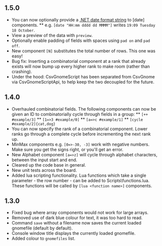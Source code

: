 ## 1.5.0
* You can now optionally provide a [.NET date format string](https://msdn.microsoft.com/en-us/library/8kb3ddd4) to [date] components.
** e.g. `[date "HH:mm dddd dd MMMM"]` writes `19:09 Tuesday 18 October`.
* View a preview of the data with `preview`.
* Optionally enable padding of fields with spaces using `pad on` and `pad off`.
* New component `[N]` substitutes the total number of rows. This one was easy!
* Bug fix: Inserting a combinatorial component at a rank that already exists will now bump up every higher rank to make room (rather than crashing).
* Under the hood: CsvGnomeScript has been separated from CsvGnome via CsvGnomeScriptApi, to help keep the two decoupled for the future.

## 1.4.0
* Overhauled combinatorial fields. The following components can now be given an ID to combinatorially cycle through fields in a group:
** `[++ #example/3]`
** `[1=>3 #example/0]`
** `[a=>c #example/1]`
** `[cycle #example/2]{cat,dog}`
* You can now specify the rank of a combinatorial component. Lower ranks go through a complete cycle before incrementing the next rank up.
* MinMax components e.g. `[0=>-30, -3]` work with negative numbers. Make sure you get the signs right, or you'll get an error.
* New Alphabet component `[a=>z]` will cycle through alphabet characters, between the input start and end.
* Cleared up the code base in general.
* New unit tests across the board.
* Added lua scripting functionality. Lua functions which take a single parameter - the row number - can be added to Scripts\functions.lua. These functions will be called by `[lua <function name>]` components.

## 1.3.0
* Fixed bug where array components would not work for large arrays.
* Removed use of dark blue colour for text, it was too hard to read.
* Command `save` without a filename now saves the current loaded gnomefile (default by default).
* Console window title displays the currently loaded gnomefile.
* Added colour to `gnomefiles` list.